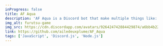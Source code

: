```yaml
---
inProgress: false
title: AF Aqua
description: 'AF Aqua is a Discord bot that make multiple things like: announce when a Twitch streamer goes live, give random cooking recipes, create time capsules, and more. The bot is written in javascript using the Discord.js library.'
img_alt: furutsu-game
img_src: https://cdn.discordapp.com/avatars/926424742884429874/a6bb4b22ef204f4fbdf64330e12d5bab?size=1024
link: https://github.com/ailedeuxplume/AF_Aqua
tags: ['JavaScript', 'Discord.js', 'Node.js']
---
```

